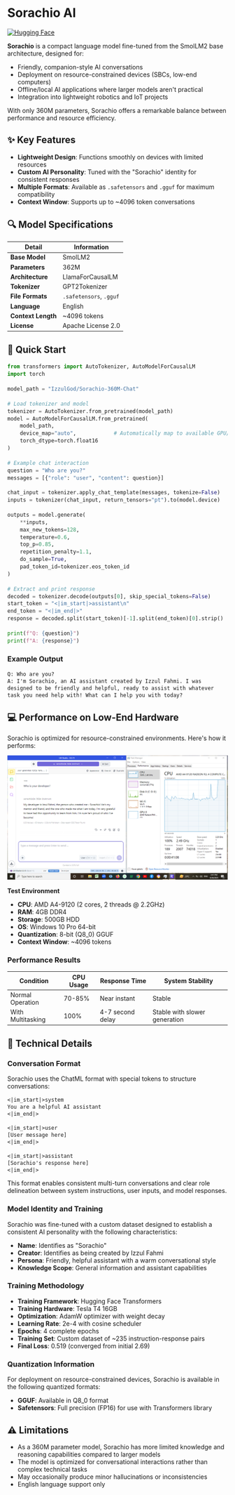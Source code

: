# Sorachio AI

<a href="https://huggingface.co/IzzulGod/Sorachio-360M-Chat"><img src="https://img.shields.io/badge/🤗%20Hugging%20Face-Sorachio--360M--Chat-yellow" alt="Hugging Face"></a>

**Sorachio** is a compact language model fine-tuned from the SmolLM2 base architecture, designed for:

- Friendly, companion-style AI conversations
- Deployment on resource-constrained devices (SBCs, low-end computers)
- Offline/local AI applications where larger models aren't practical
- Integration into lightweight robotics and IoT projects

With only 360M parameters, Sorachio offers a remarkable balance between performance and resource efficiency.

## ✨ Key Features

- **Lightweight Design**: Functions smoothly on devices with limited resources
- **Custom AI Personality**: Tuned with the "Sorachio" identity for consistent responses
- **Multiple Formats**: Available as `.safetensors` and `.gguf` for maximum compatibility
- **Context Window**: Supports up to ~4096 token conversations

## 🔍 Model Specifications

| **Detail**         | **Information**                  |
|--------------------|----------------------------------|
| **Base Model**     | SmolLM2           |
| **Parameters**     | 362M                             |
| **Architecture**   | LlamaForCausalLM                 |
| **Tokenizer**      | GPT2Tokenizer                    |
| **File Formats**   | `.safetensors`, `.gguf`          |
| **Language**       | English                          |
| **Context Length** | ~4096 tokens                     |
| **License**        | Apache License 2.0               |

## 🚀 Quick Start

```python
from transformers import AutoTokenizer, AutoModelForCausalLM
import torch

model_path = "IzzulGod/Sorachio-360M-Chat"

# Load tokenizer and model
tokenizer = AutoTokenizer.from_pretrained(model_path)
model = AutoModelForCausalLM.from_pretrained(
    model_path,
    device_map="auto",            # Automatically map to available GPU/CPU
    torch_dtype=torch.float16     
)

# Example chat interaction
question = "Who are you?"
messages = [{"role": "user", "content": question}]

chat_input = tokenizer.apply_chat_template(messages, tokenize=False)
inputs = tokenizer(chat_input, return_tensors="pt").to(model.device)

outputs = model.generate(
    **inputs,
    max_new_tokens=128,
    temperature=0.6,
    top_p=0.85,
    repetition_penalty=1.1,
    do_sample=True,
    pad_token_id=tokenizer.eos_token_id
)

# Extract and print response
decoded = tokenizer.decode(outputs[0], skip_special_tokens=False)
start_token = "<|im_start|>assistant\n"
end_token = "<|im_end|>"
response = decoded.split(start_token)[-1].split(end_token)[0].strip()

print(f"Q: {question}")
print(f"A: {response}")
```

### Example Output

```
Q: Who are you?
A: I'm Sorachio, an AI assistant created by Izzul Fahmi. I was designed to be friendly and helpful, ready to assist with whatever task you need help with! What can I help you with today?
```

## 💻 Performance on Low-End Hardware

Sorachio is optimized for resource-constrained environments. Here's how it performs:

<div align="center">
  <img src="assets/sorachio-inference-ss.png" alt="Sorachio Inference Screenshot" width="700">
</div>

**Test Environment**

- **CPU**: AMD A4-9120 (2 cores, 2 threads @ 2.2GHz)
- **RAM**: 4GB DDR4
- **Storage**: 500GB HDD
- **OS**: Windows 10 Pro 64-bit
- **Quantization**: 8-bit (Q8_0) GGUF
- **Context Window**: ~4096 tokens

### Performance Results

| **Condition**      | **CPU Usage** | **Response Time**     | **System Stability** |
|--------------------|---------------|----------------------|----------------------|
| Normal Operation   | 70-85%        | Near instant         | Stable               |
| With Multitasking  | 100%          | 4-7 second delay     | Stable with slower generation |

## 🔧 Technical Details

### Conversation Format

Sorachio uses the ChatML format with special tokens to structure conversations:

```
<|im_start|>system
You are a helpful AI assistant
<|im_end|>

<|im_start|>user
[User message here]
<|im_end|>

<|im_start|>assistant
[Sorachio's response here]
<|im_end|>
```

This format enables consistent multi-turn conversations and clear role delineation between system instructions, user inputs, and model responses.

### Model Identity and Training

Sorachio was fine-tuned with a custom dataset designed to establish a consistent AI personality with the following characteristics:

- **Name**: Identifies as "Sorachio"
- **Creator**: Identifies as being created by Izzul Fahmi
- **Persona**: Friendly, helpful assistant with a warm conversational style
- **Knowledge Scope**: General information and assistant capabilities

### Training Methodology

- **Training Framework**: Hugging Face Transformers
- **Training Hardware**: Tesla T4 16GB
- **Optimization**: AdamW optimizer with weight decay
- **Learning Rate**: 2e-4 with cosine scheduler
- **Epochs**: 4 complete epochs
- **Training Set**: Custom dataset of ~235 instruction-response pairs
- **Final Loss**: 0.519 (converged from initial 2.69)

### Quantization Information

For deployment on resource-constrained devices, Sorachio is available in the following quantized formats:

- **GGUF**: Available in Q8_0 format
- **Safetensors**: Full precision (FP16) for use with Transformers library

## ⚠️ Limitations

- As a 360M parameter model, Sorachio has more limited knowledge and reasoning capabilities compared to larger models
- The model is optimized for conversational interactions rather than complex technical tasks
- May occasionally produce minor hallucinations or inconsistencies
- English language support only

